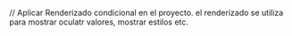 // Aplicar Renderizado condicional en el proyecto.
el renderizado se utiliza para mostrar oculatr valores, mostrar estilos etc.